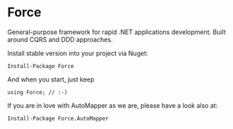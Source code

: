 # Force

General-purpose framework for rapid .NET applications development.
Built around CQRS and DDD approaches.

Install stable version into your project via Nuget:

    Install-Package Force

And when you start, just keep

    using Force; // :-)

If you are in love with AutoMapper as we are, please have a look also at:

    Install-Package Force.AutoMapper
